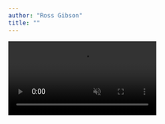 ```yaml
---
author: "Ross Gibson"
title: ""
---
```


<video class="video-full" src="/video/005.mp4" style="background: #0c090c" autoplay muted loop />
